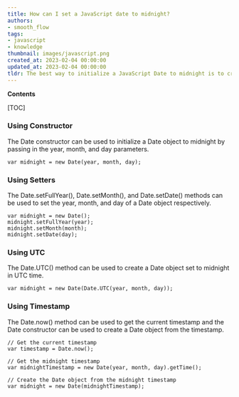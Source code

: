 ```yaml
---
title: How can I set a JavaScript date to midnight?
authors:
- smooth_flow
tags:
- javascript
- knowledge
thumbnail: images/javascript.png
created_at: 2023-02-04 00:00:00
updated_at: 2023-02-04 00:00:00
tldr: The best way to initialize a JavaScript Date to midnight is to create a Date object with the arguments of the year, month, and day set to the desired date.
---
```


**Contents**

[TOC]

### Using Constructor

The Date constructor can be used to initialize a Date object to midnight by passing in the year, month, and day parameters. 

```
var midnight = new Date(year, month, day);
```

### Using Setters

The Date.setFullYear(), Date.setMonth(), and Date.setDate() methods can be used to set the year, month, and day of a Date object respectively. 

```
var midnight = new Date();
midnight.setFullYear(year);
midnight.setMonth(month);
midnight.setDate(day);
```

### Using UTC

The Date.UTC() method can be used to create a Date object set to midnight in UTC time. 

```
var midnight = new Date(Date.UTC(year, month, day));
```

### Using Timestamp

The Date.now() method can be used to get the current timestamp and the Date constructor can be used to create a Date object from the timestamp. 

```
// Get the current timestamp
var timestamp = Date.now();

// Get the midnight timestamp
var midnightTimestamp = new Date(year, month, day).getTime();

// Create the Date object from the midnight timestamp
var midnight = new Date(midnightTimestamp);
```
